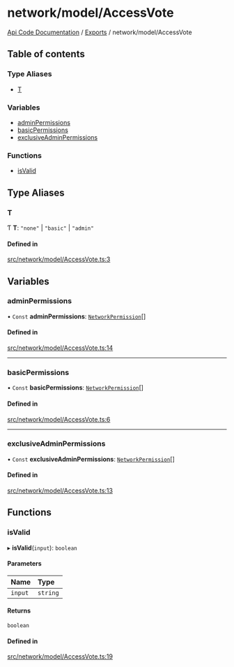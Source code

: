 # network/model/AccessVote
 
[Api Code Documentation](../README.md) / [Exports](../modules.md) / network/model/AccessVote

## Table of contents

### Type Aliases

- [T](network_model_AccessVote.md#t)

### Variables

- [adminPermissions](network_model_AccessVote.md#adminpermissions)
- [basicPermissions](network_model_AccessVote.md#basicpermissions)
- [exclusiveAdminPermissions](network_model_AccessVote.md#exclusiveadminpermissions)

### Functions

- [isValid](network_model_AccessVote.md#isvalid)

## Type Aliases

### T

Ƭ **T**: ``"none"`` \| ``"basic"`` \| ``"admin"``

#### Defined in

[src/network/model/AccessVote.ts:3](https://github.com/openkfw/TruBudget/blob/aca360d/api/src/network/model/AccessVote.ts#L3)

## Variables

### adminPermissions

• `Const` **adminPermissions**: [`NetworkPermission`](network_model_Nodes.md#networkpermission)[]

#### Defined in

[src/network/model/AccessVote.ts:14](https://github.com/openkfw/TruBudget/blob/aca360d/api/src/network/model/AccessVote.ts#L14)

___

### basicPermissions

• `Const` **basicPermissions**: [`NetworkPermission`](network_model_Nodes.md#networkpermission)[]

#### Defined in

[src/network/model/AccessVote.ts:6](https://github.com/openkfw/TruBudget/blob/aca360d/api/src/network/model/AccessVote.ts#L6)

___

### exclusiveAdminPermissions

• `Const` **exclusiveAdminPermissions**: [`NetworkPermission`](network_model_Nodes.md#networkpermission)[]

#### Defined in

[src/network/model/AccessVote.ts:13](https://github.com/openkfw/TruBudget/blob/aca360d/api/src/network/model/AccessVote.ts#L13)

## Functions

### isValid

▸ **isValid**(`input`): `boolean`

#### Parameters

| Name | Type |
| :------ | :------ |
| `input` | `string` |

#### Returns

`boolean`

#### Defined in

[src/network/model/AccessVote.ts:19](https://github.com/openkfw/TruBudget/blob/aca360d/api/src/network/model/AccessVote.ts#L19)
